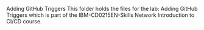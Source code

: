Adding GitHub Triggers
This folder holds the files for the lab: Adding GitHub Triggers which is part of the IBM-CD0215EN-Skills Network Introduction to CI/CD course.
